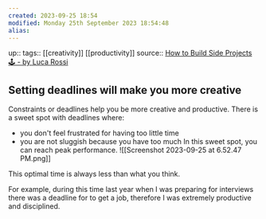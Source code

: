 ```yaml
---
created: 2023-09-25 18:54
modified: Monday 25th September 2023 18:54:48
alias:
---
```

up::
tags:: [[creativity]] [[productivity]]
source:: [How to Build Side Projects 🕹️ - by Luca Rossi](https://refactoring.fm/p/how-to-build-side-projects)

## Setting deadlines will make you more creative

Constraints or deadlines help you be more creative and productive. There is a sweet spot with deadlines where:
- you don't feel frustrated for having too little time
- you are not sluggish because you have too much
In this sweet spot, you can reach peak performance.
![[Screenshot 2023-09-25 at 6.52.47 PM.png]]

This optimal time is always less than what you think.

For example, during this time last year when I was preparing for interviews there was a deadline for to get a job, therefore I was extremely productive and disciplined.
